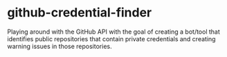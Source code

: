 # github-credential-finder

Playing around with the GitHub API with the goal of creating a bot/tool that identifies public repositories that contain private credentials and creating warning issues in those repositories.
